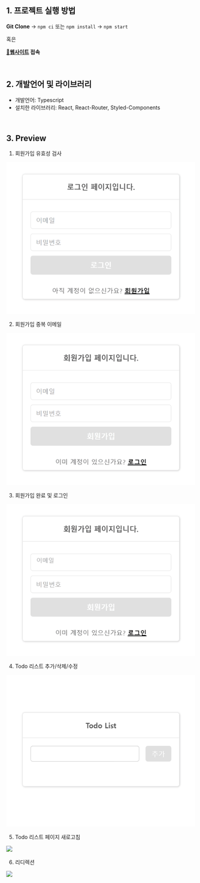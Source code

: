 ## 1. 프로젝트 실행 방법  
  **Git Clone** -> `npm ci` 또는 `npm install` -> `npm start`
  
  혹은  
  
  **[🔗웹사이트](https://wanted-pre-onboarding-frontend-nine-inky.vercel.app/ 'https://wanted-pre-onboarding-frontend-nine-inky.vercel.app/') 접속**  
  

<br />

## 2. 개발언어 및 라이브러리  
  
  - 개발언어: Typescript
  - 설치한 라이브러리: React, React-Router, Styled-Components
<br />

## 3. Preview
  1. 회원가입 유효성 검사
  <img src='./medias/01-signup-validation.gif' />
    
  2. 회원가입 중복 이메일
  <img src='./medias/02-signup-duplicate-email.gif' />
    
  3. 회원가입 완료 및 로그인
  <img src='./medias/03-signup-and-signin.gif' />
    
  4. Todo 리스트 추가/삭제/수정
  <img src='./medias/04-todo-crud.gif' />
    
  5. Todo 리스트 페이지 새로고침
  <img src='./medias/05-todo-refresh.gif' />
    
  6. 리디렉션
  <img src='./medias/06-redirection.gif' />
